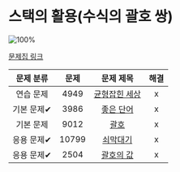# 스택의 활용(수식의 괄호 쌍)

![100%](https://progress-bar.dev/5/?scale=5&title=progress&width=500&color=babaca&suffix=/5)

[문제집 링크](https://www.acmicpc.net/workbook/view/7312)

| 문제 분류 | 문제 | 문제 제목 | 해결 |
| :--: | :--: | :--: | :--: |
| 연습 문제 | 4949 | [균형잡힌 세상](https://www.acmicpc.net/problem/4949) | x |
| 기본 문제✔ | 3986 | [좋은 단어](https://www.acmicpc.net/problem/3986) | x |
| 기본 문제 | 9012 | [괄호](https://www.acmicpc.net/problem/9012) | x |
| 응용 문제✔ | 10799 | [쇠막대기](https://www.acmicpc.net/problem/10799) | x |
| 응용 문제✔ | 2504 | [괄호의 값](https://www.acmicpc.net/problem/2504) | x |
